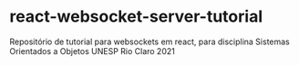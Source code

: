 # react-websocket-server-tutorial
Repositório de tutorial para websockets em react, para disciplina Sistemas Orientados a Objetos UNESP Rio Claro 2021
